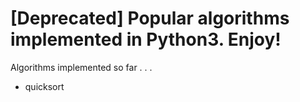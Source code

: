 # [Deprecated] Popular algorithms implemented in Python3. Enjoy!

Algorithms implemented so far . . .
- quicksort
